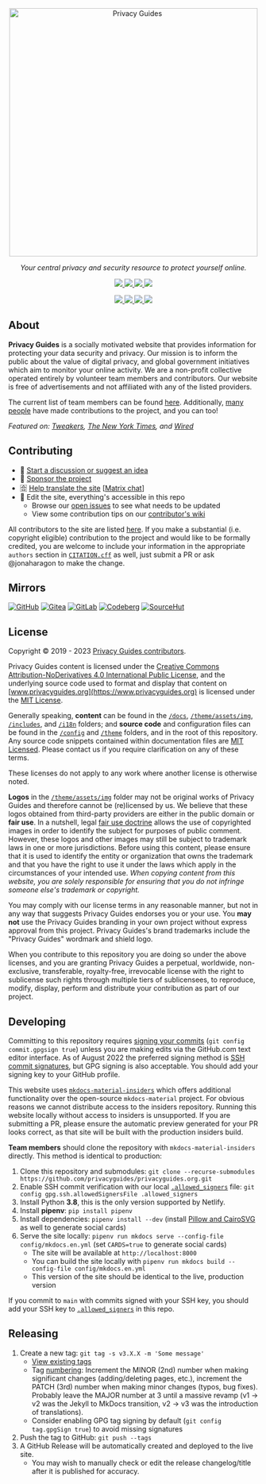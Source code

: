 <!-- markdownlint-disable MD041 -->
<div align="center">
  <a href="https://www.privacyguides.org/">
    <picture>
      <source media="(prefers-color-scheme: dark)" srcset="https://raw.githubusercontent.com/privacyguides/brand/main/SVG/Logo/privacy-guides-logo-dark.svg">
      <img alt="Privacy Guides" width="500px" src="https://raw.githubusercontent.com/privacyguides/brand/main/SVG/Logo/privacy-guides-logo.svg">
    </picture>
  </a>

  <p><em>Your central privacy and security resource to protect yourself online.</em></p>

  <p><a href="https://mastodon.neat.computer/@privacyguides">
    <img src="https://img.shields.io/mastodon/follow/109298532634697668?domain=https%3A%2F%2Fmastodon.neat.computer&label=Follow%20%40privacyguides%40neat.computer&style=social">
  </a>
  <a href="https://twitter.com/privacy_guides">
    <img src="https://img.shields.io/twitter/follow/privacy_guides?style=social">
  </a>
  <a href="https://discuss.privacyguides.net/">
    <img src="https://img.shields.io/discourse/users?label=Join%20our%20forum&logo=discourse&server=https%3A%2F%2Fdiscuss.privacyguides.net&style=social">
  </a>
  <a href="https://github.com/privacyguides/privacyguides.org/stargazers">
    <img src="https://img.shields.io/github/stars/privacyguides?style=social">
  </a></p>

  <p><a href="https://github.com/privacyguides/privacyguides.org/pulls">
    <img src="https://img.shields.io/github/issues-pr-raw/privacyguides/privacyguides.org">
  </a>
  <a href="https://github.com/privacyguides/privacyguides.org/pulls?q=is%3Apr+is%3Aclosed">
    <img src="https://img.shields.io/github/issues-pr-closed-raw/privacyguides/privacyguides.org">
  </a>
  <a href="https://crowdin.com/project/privacyguides">
    <img src="https://badges.crowdin.net/privacyguides/localized.svg">
  </a>
  <a href="https://opencollective.com/privacyguides">
    <img src="https://img.shields.io/opencollective/all/privacyguides">
  </a></p>
</div>

## About

**Privacy Guides** is a socially motivated website that provides information for protecting your data security and privacy. Our mission is to inform the public about the value of digital privacy, and global government initiatives which aim to monitor your online activity. We are a non-profit collective operated entirely by volunteer team members and contributors. Our website is free of advertisements and not affiliated with any of the listed providers.

The current list of team members can be found [here](https://www.privacyguides.org/about/#our-team). Additionally, [many people](https://github.com/privacyguides/privacyguides.org/graphs/contributors) have made contributions to the project, and you can too!

*Featured on: [Tweakers](https://tweakers.net/reviews/10568/op-zoek-naar-privacyvriendelijke-tools-niek-de-wilde-van-privacy-guides.html), [The New York Times](https://www.nytimes.com/wirecutter/guides/online-security-social-media-privacy/), and [Wired](https://www.wired.com/story/firefox-mozilla-2022/)*

## Contributing

- 💬 [Start a discussion or suggest an idea](https://discuss.privacyguides.net/)
- 💖 [Sponsor the project](https://github.com/sponsors/privacyguides)
- 🈴 [Help translate the site](https://crwd.in/privacyguides) [[Matrix chat](https://matrix.to/#/#pg-i18n:aragon.sh)]
- 📝 Edit the site, everything's accessible in this repo
  - Browse our [open issues](https://github.com/privacyguides/privacyguides.org/issues) to see what needs to be updated
  - View some contribution tips on our [contributor's wiki](https://github.com/privacyguides/privacyguides.org/wiki)

All contributors to the site are listed [here](https://github.com/privacyguides/privacyguides.org/graphs/contributors). If you make a substantial (i.e. copyright eligible) contribution to the project and would like to be formally credited, you are welcome to include your information in the appropriate `authors` section in [`CITATION.cff`](/CITATION.cff) as well, just submit a PR or ask @jonaharagon to make the change.

## Mirrors

[![GitHub](https://img.shields.io/static/v1?logo=github&label=&message=GitHub&color=000&style=for-the-badge)](https://github.com/privacyguides/privacyguides.org)
[![Gitea](https://img.shields.io/static/v1?logo=gitea&label=&message=Gitea&color=000&style=for-the-badge)](https://code.privacyguides.dev/privacyguides/privacyguides.org)
[![GitLab](https://img.shields.io/static/v1?logo=gitlab&label=&message=GitLab&color=000&style=for-the-badge)](https://gitlab.com/privacyguides/privacyguides.org)
[![Codeberg](https://img.shields.io/static/v1?logo=codeberg&label=&message=Codeberg&color=000&style=for-the-badge)](https://codeberg.org/privacyguides/privacyguides.org)
[![SourceHut](https://img.shields.io/static/v1?logo=git&label=&message=SourceHut&color=000&style=for-the-badge)](https://git.sr.ht/~jonaharagon/privacyguides.org)

## License

Copyright &copy; 2019 - 2023 [Privacy Guides contributors](https://github.com/privacyguides/privacyguides.org/graphs/contributors).

Privacy Guides content is licensed under the [Creative Commons Attribution-NoDerivatives 4.0 International Public License](/LICENSE), and the underlying source code used to format and display that content on [www.privacyguides.org](https://www.privacyguides.org) is licensed under the [MIT License](/LICENSE-CODE).

Generally speaking, **content** can be found in the [`/docs`](/docs), [`/theme/assets/img`](/theme/assets/img), [`/includes`](/includes), and [`/i18n`](/i18n) folders; and **source code** and configuration files can be found in the [`/config`](/config) and [`/theme`](/theme) folders, and in the root of this repository. Any source code snippets contained within documentation files are [MIT Licensed](/LICENSE-CODE). Please contact us if you require clarification on any of these terms.

These licenses do not apply to any work where another license is otherwise noted.

**Logos** in the [`/theme/assets/img`](/theme/assets/img) folder may not be original works of Privacy Guides and therefore cannot be (re)licensed by us. We believe that these logos obtained from third-party providers are either in the public domain or **fair use**. In a nutshell, legal [fair use doctrine](https://www.copyright.gov/fair-use/more-info.html) allows the use of copyrighted images in order to identify the subject for purposes of public comment. However, these logos and other images may still be subject to trademark laws in one or more jurisdictions. Before using this content, please ensure that it is used to identify the entity or organization that owns the trademark and that you have the right to use it under the laws which apply in the circumstances of your intended use. *When copying content from this website, you are solely responsible for ensuring that you do not infringe someone else's trademark or copyright.*

You may comply with our license terms in any reasonable manner, but not in any way that suggests Privacy Guides endorses you or your use. You **may not** use the Privacy Guides branding in your own project without express approval from this project. Privacy Guides's brand trademarks include the "Privacy Guides" wordmark and shield logo.

When you contribute to this repository you are doing so under the above licenses, and you are granting Privacy Guides a perpetual, worldwide, non-exclusive, transferable, royalty-free, irrevocable license with the right to sublicense such rights through multiple tiers of sublicensees, to reproduce, modify, display, perform and distribute your contribution as part of our project.

## Developing

Committing to this repository requires [signing your commits](https://docs.github.com/en/authentication/managing-commit-signature-verification/signing-commits) (`git config commit.gpgsign true`) unless you are making edits via the GitHub.com text editor interface. As of August 2022 the preferred signing method is [SSH commit signatures](https://docs.github.com/en/authentication/managing-commit-signature-verification/about-commit-signature-verification#ssh-commit-signature-verification), but GPG signing is also acceptable. You should add your signing key to your GitHub profile.

This website uses [`mkdocs-material-insiders`](https://squidfunk.github.io/mkdocs-material/insiders/) which offers additional functionality over the open-source `mkdocs-material` project. For obvious reasons we cannot distribute access to the insiders repository. Running this website locally without access to insiders is unsupported. If you are submitting a PR, please ensure the automatic preview generated for your PR looks correct, as that site will be built with the production insiders build.

**Team members** should clone the repository with `mkdocs-material-insiders` directly. This method is identical to production:

1. Clone this repository and submodules: `git clone --recurse-submodules https://github.com/privacyguides/privacyguides.org.git`
2. Enable SSH commit verification with our local [`.allowed_signers`](/.allowed_signers) file: `git config gpg.ssh.allowedSignersFile .allowed_signers`
3. Install Python **3.8**, this is the only version supported by Netlify.
4. Install **pipenv**: `pip install pipenv`
5. Install dependencies: `pipenv install --dev` (install [Pillow and CairoSVG](https://squidfunk.github.io/mkdocs-material/setup/setting-up-social-cards/#dependencies) as well to generate social cards)
6. Serve the site locally: `pipenv run mkdocs serve --config-file config/mkdocs.en.yml` (set `CARDS=true` to generate social cards)
    - The site will be available at `http://localhost:8000`
    - You can build the site locally with `pipenv run mkdocs build --config-file config/mkdocs.en.yml`
    - This version of the site should be identical to the live, production version

If you commit to `main` with commits signed with your SSH key, you should add your SSH key to [`.allowed_signers`](/.allowed_signers) in this repo.

## Releasing

1. Create a new tag: `git tag -s v3.X.X -m 'Some message'`
    - [View existing tags](https://github.com/privacyguides/privacyguides.org/tags)
    - Tag [numbering](https://semver.org/): Increment the MINOR (2nd) number when making significant changes (adding/deleting pages, etc.), increment the PATCH (3rd) number when making minor changes (typos, bug fixes). Probably leave the MAJOR number at 3 until a massive revamp (v1 -> v2 was the Jekyll to MkDocs transition, v2 -> v3 was the introduction of translations).
    - Consider enabling GPG tag signing by default (`git config tag.gpgSign true`) to avoid missing signatures
2. Push the tag to GitHub: `git push --tags`
3. A GitHub Release will be automatically created and deployed to the live site.
    - You may wish to manually check or edit the release changelog/title after it is published for accuracy.
